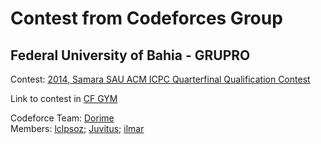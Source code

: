 # Contest from Codeforces Group
## Federal University of Bahia - GRUPRO

Contest: [2014, Samara SAU ACM ICPC Quarterfinal Qualification Contest](https://codeforces.com/group/QlsCcB22aH/contest/319085)

Link to contest in [CF GYM](https://codeforces.com/gym/100488)

Codeforce Team: [Dorime](https://codeforces.com/team/67616)\
Members: [lclpsoz](https://codeforces.com/profile/lclpsoz);
[Juvitus](https://codeforces.com/profile/Juvitus);
[ilmar](https://codeforces.com/profile/ilmar)